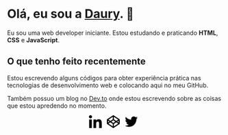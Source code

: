 # Olá, eu sou a [Daury](https://dauryellen.github.io/). 👋

Eu sou uma web developer iniciante. Estou estudando e praticando **HTML**, **CSS** e **JavaScript**. 

## O que tenho feito recentemente

Estou escrevendo alguns códigos para obter experiência prática nas tecnologias de desenvolvimento web e colocando aqui no meu GitHub.

Também possuo um blog no [Dev.to](https://dev.to/dauryellen) onde estou escrevendo sobre as coisas que estou apredendo no momento.

<p align='center'>
  <a href=""><img height="30" src="linkedin.png"></a>&nbsp;&nbsp;
  <a href=""><img height="30" src="codepen.png"></a>&nbsp;&nbsp;
  <a href=""><img height="30" src="twitter.png"></a>&nbsp;&nbsp;
</p>
